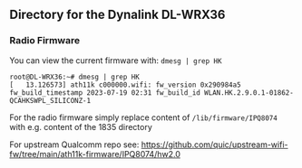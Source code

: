 ## Directory for the Dynalink DL-WRX36

### Radio Firmware
You can view the current firmware with: `dmesg | grep HK`
```
root@DL-WRX36:~# dmesg | grep HK
[   13.126573] ath11k c000000.wifi: fw_version 0x290984a5 fw_build_timestamp 2023-07-19 02:31 fw_build_id WLAN.HK.2.9.0.1-01862-QCAHKSWPL_SILICONZ-1
```
For the radio firmware simply replace content of `/lib/firmware/IPQ8074` with e.g. content of the 1835 directory
  
For upstream Qualcomm repo see: https://github.com/quic/upstream-wifi-fw/tree/main/ath11k-firmware/IPQ8074/hw2.0

